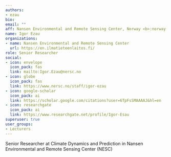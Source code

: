 ```yaml
---
authors:
- ezau
bio:
email: ""
aff: Nansen Environmental and Remote Sensing Center, Norway <b>:norway:</b>
name: Igor Ezau
organizations:
- name: Nansen Environmental and Remote Sensing Center
  url: https://en.ilmatieteenlaitos.fi/
role: Senior Researcher
social:
- icon: envelope
  icon_pack: fas
  link: mailto:Igor.Ezau@nersc.no
- icon: globe
  icon_pack: fas
  link: https://www.nersc.no/staff/igor-ezau
- icon: google-scholar
  icon_pack: ai
  link: https://scholar.google.com/citations?user=6TpFsSMAAAAJ&hl=en
- icon: researchgate
  icon_pack: ai
  link: https://www.researchgate.net/profile/Igor-Esau
superuser: true
user_groups:
- Lecturers
---
```

Senior Researcher at Climate Dynamics and Prediction in Nansen Environmental and Remote Sensing Center (NESC)